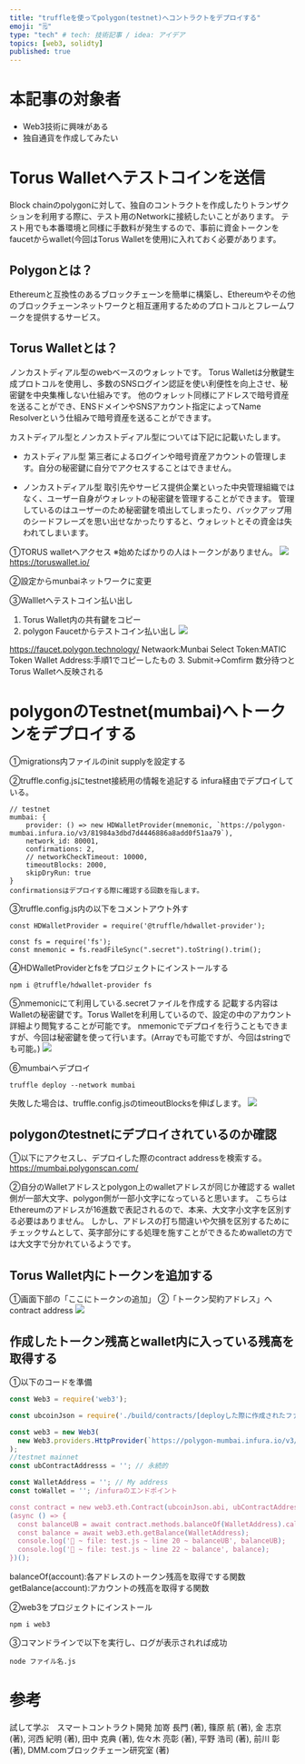 ```yaml
---
title: "truffleを使ってpolygon(testnet)へコントラクトをデプロイする"
emoji: "🗒"
type: "tech" # tech: 技術記事 / idea: アイデア
topics: [web3, solidty]
published: true
---
```


# 本記事の対象者
* Web3技術に興味がある
* 独自通貨を作成してみたい

# Torus Walletへテストコインを送信
Block chainのpolygonに対して、独自のコントラクトを作成したりトランザクションを利用する際に、テスト用のNetworkに接続したいことがあります。
テスト用でも本番環境と同様に手数料が発生するので、事前に資金トークンをfaucetからwallet(今回はTorus Walletを使用)に入れておく必要があります。

## Polygonとは？
Ethereumと互換性のあるブロックチェーンを簡単に構築し、Ethereumやその他のブロックチェーンネットワークと相互運用するためのプロトコルとフレームワークを提供するサービス。

## Torus Walletとは？
ノンカストディアル型のwebベースのウォレットです。
Torus Walletは分散鍵生成プロトコルを使用し、多数のSNSログイン認証を使い利便性を向上させ、秘密鍵を中央集権しない仕組みです。
他のウォレット同様にアドレスで暗号資産を送ることができ、ENSドメインやSNSアカウント指定によってName Resolverという仕組みで暗号資産を送ることができます。

カストディアル型とノンカストディアル型については下記に記載いたします。
- カストディアル型
第三者によるログインや暗号資産アカウントの管理します。自分の秘密鍵に自分でアクセスすることはできません。

- ノンカストディアル型
取引先やサービス提供企業といった中央管理組織ではなく、ユーザー自身がウォレットの秘密鍵を管理することができます。
管理しているのはユーザーのため秘密鍵を噴出してしまったり、バックアップ用のシードフレーズを思い出せなかったりすると、ウォレットとその資金は失われてしまいます。

①TORUS walletへアクセス
※始めたばかりの人はトークンがありません。
![](https://i.gyazo.com/5ba109204dd59d8940c527b30b9c233a.png)
https://toruswallet.io/

②設定からmunbaiネットワークに変更

③Wallletへテストコイン払い出し
1. Torus Wallet内の共有鍵をコピー
2. polygon Faucetからテストコイン払い出し
![](https://i.gyazo.com/b357e43c21d944ad72192dc9befd9f89.png)

https://faucet.polygon.technology/
Netwaork:Munbai
Select Token:MATIC Token
Wallet Address:手順1でコピーしたもの
3. Submit→Comfirm
数分待つとTorus Walletへ反映される

# polygonのTestnet(mumbai)へトークンをデプロイする
①migrations内ファイルのinit supplyを設定する

②truffle.config.jsにtestnet接続用の情報を追記する
infura経由でデプロイしている。
```
// testnet
mumbai: {
    provider: () => new HDWalletProvider(mnemonic, `https://polygon-mumbai.infura.io/v3/81984a3dbd7d4446886a8add0f51aa79`),
    network_id: 80001,
    confirmations: 2,
    // networkCheckTimeout: 10000,
    timeoutBlocks: 2000,
    skipDryRun: true
}
confirmationsはデプロイする際に確認する回数を指します。
```

③truffle.config.js内の以下をコメントアウト外す
```
const HDWalletProvider = require('@truffle/hdwallet-provider');

const fs = require('fs');
const mnemonic = fs.readFileSync(".secret").toString().trim();
```

④HDWalletProviderとfsをプロジェクトにインストールする
```
npm i @truffle/hdwallet-provider fs
```

⑤nmemonicにて利用している.secretファイルを作成する
記載する内容はWalletの秘密鍵です。Torus Walletを利用しているので、設定の中のアカウント詳細より閲覧することが可能です。
nmemonicでデプロイを行うこともできますが、今回は秘密鍵を使って行います。(Arrayでも可能ですが、今回はstringでも可能。)
![](https://i.gyazo.com/7ee981c05b94f4134dc94d8d17065a83.png)

⑥mumbaiへデプロイ
```
truffle deploy --network mumbai
```
失敗した場合は、truffle.config.jsのtimeoutBlocksを伸ばします。
![](https://i.gyazo.com/e840c31b7c5d2228654e83ff6cb36d73.png)

## polygonのtestnetにデプロイされているのか確認
①以下にアクセスし、デプロイした際のcontract addressを検索する。
https://mumbai.polygonscan.com/

②自分のWalletアドレスとpolygon上のwalletアドレスが同じか確認する
wallet側が一部大文字、polygon側が一部小文字になっていると思います。
こちらはEthereumのアドレスが16進数で表記されるので、本来、大文字小文字を区別する必要はありません。
しかし、アドレスの打ち間違いや欠損を区別するためにチェックサムとして、英字部分にする処理を施すことができるためwalletの方では大文字で分かれているようです。

## Torus Wallet内にトークンを追加する
①画面下部の「ここにトークンの追加」
②「トークン契約アドレス」へcontract address
![](https://i.gyazo.com/e840c31b7c5d2228654e83ff6cb36d73.png)

## 作成したトークン残高とwallet内に入っている残高を取得する
①以下のコードを準備
``` test.js
const Web3 = require('web3');

const ubcoinJson = require('./build/contracts/[deployした際に作成されたファイル]');

const web3 = new Web3(
  new Web3.providers.HttpProvider(`https://polygon-mumbai.infura.io/v3/[infuraendpoint]`),
);
//testnet mainnet
const ubContractAddresss = ''; // 永続的

const WalletAddress = ''; // My address
const toWallet = ''; /infuraのエンドポイント

const contract = new web3.eth.Contract(ubcoinJson.abi, ubContractAddresss);
(async () => {
  const balanceUB = await contract.methods.balanceOf(WalletAddress).call();
  const balance = await web3.eth.getBalance(WalletAddress);
  console.log('🚀 ~ file: test.js ~ line 20 ~ balanceUB', balanceUB);
  console.log('🚀 ~ file: test.js ~ line 22 ~ balance', balance);
})();
```

balanceOf(account):各アドレスのトークン残高を取得でする関数
getBalance(account):アカウントの残高を取得する関数

②web3をプロジェクトにインストール
```
npm i web3
```
③コマンドラインで以下を実行し、ログが表示されれば成功
```
node ファイル名.js
```

# 参考
試して学ぶ　スマートコントラクト開発
加嵜 長門  (著), 篠原 航  (著), 金 志京  (著), 河西 紀明  (著), 田中 克典  (著), 佐々木 亮彰 (著), 平野 浩司 (著), 前川 彰 (著), DMM.comブロックチェーン研究室 (著)